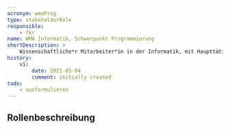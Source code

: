 ```yaml
---
acronym: wmaProg
type: stakeholderRole
responsible: 
    - fkr
name: WMA Informatik, Schwerpunkt Programmierung
shortDescription: >
    Wissenschaftliche*r Mitarbeiter*in in der Informatik, mit Haupttätigkeitsfeld in der Lehre (Programmieren)
history:
    v1:
        date: 2021-05-04
        comment: initially created
todo: 
    - ausformulieren                    
---
```


## Rollenbeschreibung